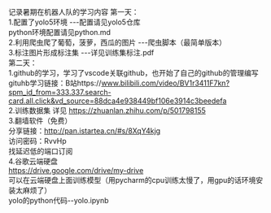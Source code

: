 记录暑期在机器人队的学习内容
第一天：  
1.配置了yolo5环境 ---配置请见yolo5仓库  
python环境配置请见python.md  
2.利用爬虫爬了葡萄，菠萝，西瓜的图片 ---爬虫脚本（最简单版本）  
3.标注图片形成标注集 ---详见训练集标注.pdf  
第二天：  
1.github的学习，学习了vscode关联github，也开始了自己的github的管理编写   
gituhb学习链接：B站https://www.bilibili.com/video/BV1r3411F7kn?spm_id_from=333.337.search-card.all.click&vd_source=88dca4e938449bf106e3914c3beedefa  
2.训练数据集  详见 https://zhuanlan.zhihu.com/p/501798155  
3.翻墙软件（免费）  
分享链接：http://pan.istartea.cn/#s/8XqY4kjg  
访问密码：RvvHp  
找延迟低的端口订阅  
4.谷歌云端硬盘  
https://drive.google.com/drive/my-drive  
可以在云端硬盘上面训练模型（用pycharm的cpu训练太慢了，用gpu的话环境安装太麻烦了）  
yolo的python代码--yolo.ipynb
